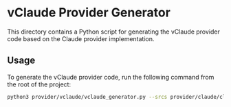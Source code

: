 # vClaude Provider Generator

This directory contains a Python script for generating the vClaude provider code based on the Claude provider implementation.

## Usage

To generate the vClaude provider code, run the following command from the root of the project:

```bash
python3 provider/vclaude/vclaude_generator.py --srcs provider/claude/claude.go --outs provider/vclaude/vclaude.go
```
